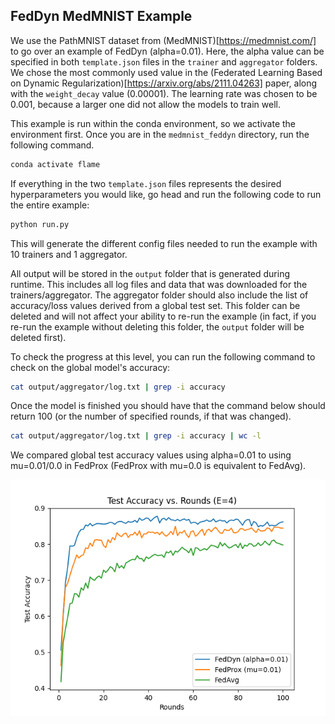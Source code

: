 ## FedDyn MedMNIST Example

We use the PathMNIST dataset from (MedMNIST)[https://medmnist.com/] to go over an example of FedDyn (alpha=0.01).
Here, the alpha value can be specified in both `template.json` files in the `trainer` and `aggregator` folders.
We chose the most commonly used value in the (Federated Learning Based on Dynamic Regularization)[https://arxiv.org/abs/2111.04263] paper, along with the `weight_decay` value (0.00001). The learning rate was chosen to be 0.001, because a larger one did not allow the models to train well.


This example is run within the conda environment, so we activate the environment first.
Once you are in the `medmnist_feddyn` directory, run the following command.

```bash
conda activate flame
```

If everything in the two `template.json` files represents the desired hyperparameters you would like, go head and run the following code to run the entire example:

```bash
python run.py
```

This will generate the different config files needed to run the example with 10 trainers and 1 aggregator.

All output will be stored in the `output` folder that is generated during runtime.
This includes all log files and data that was downloaded for the trainers/aggregator.
The aggregator folder should also include the list of accuracy/loss values derived from a global test set.
This folder can be deleted and will not affect your ability to re-run the example (in fact, if you re-run the example without deleting this folder, the `output` folder will be deleted first).

To check the progress at this level, you can run the following command to check on the global model's accuracy:

```bash
cat output/aggregator/log.txt | grep -i accuracy
```

Once the model is finished you should have that the command below should return 100 (or the number of specified rounds, if that was changed).

```bash
cat output/aggregator/log.txt | grep -i accuracy | wc -l
```

We compared global test accuracy values using alpha=0.01 to using mu=0.01/0.0 in FedProx (FedProx with mu=0.0 is equivalent to FedAvg).

![acc_feddyn](images/accuracy.png)

